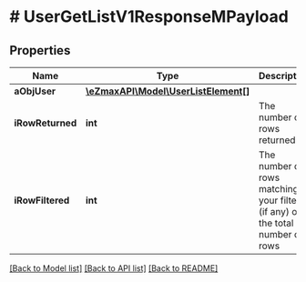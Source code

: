 # # UserGetListV1ResponseMPayload

## Properties

Name | Type | Description | Notes
------------ | ------------- | ------------- | -------------
**aObjUser** | [**\eZmaxAPI\Model\UserListElement[]**](UserListElement.md) |  |
**iRowReturned** | **int** | The number of rows returned |
**iRowFiltered** | **int** | The number of rows matching your filters (if any) or the total number of rows |

[[Back to Model list]](../../README.md#models) [[Back to API list]](../../README.md#endpoints) [[Back to README]](../../README.md)
